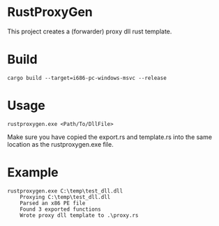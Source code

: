 # RustProxyGen
This project creates a (forwarder) proxy dll rust template.

# Build 
```
cargo build --target=i686-pc-windows-msvc --release
```

# Usage
```
rustproxygen.exe <Path/To/DllFile>
```
Make sure you have copied the export.rs and template.rs into the same location as the rustproxygen.exe file.

# Example
```
rustproxygen.exe C:\temp\test_dll.dll
    Proxying C:\temp\test_dll.dll
    Parsed an x86 PE file
    Found 3 exported functions
    Wrote proxy dll template to .\proxy.rs
```
